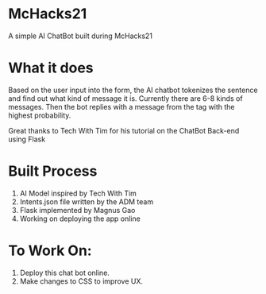# McHacks21
A simple AI ChatBot built during McHacks21

# What it does
Based on the user input into the form, the AI chatbot tokenizes the sentence and find out what kind of message it is. Currently there are 6-8 kinds of messages. Then the bot replies with a message from the tag with the highest probability.

Great thanks to Tech With Tim for his tutorial on the ChatBot
Back-end using Flask

# Built Process
  1. AI Model inspired by Tech With Tim
  2. Intents.json file written by the ADM team
  3. Flask implemented by Magnus Gao
  4. Working on deploying the app online
  
# To Work On:
  1. Deploy this chat bot online.
  2. Make changes to CSS to improve UX.

